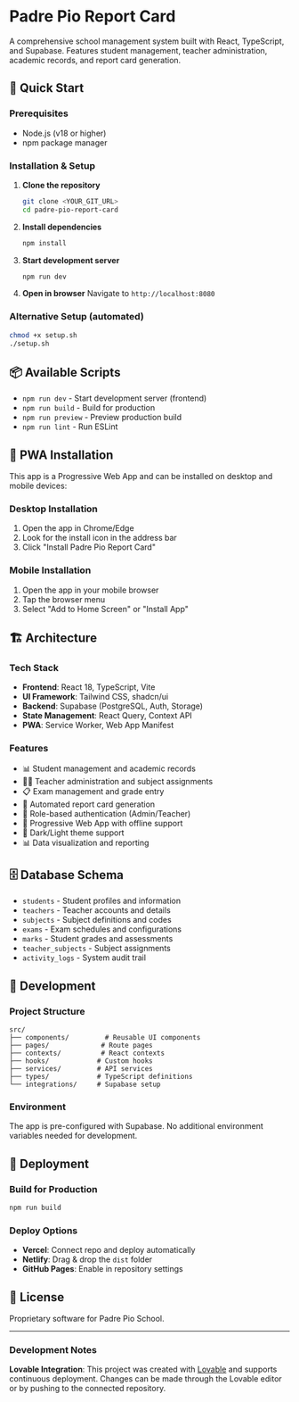 # Padre Pio Report Card

A comprehensive school management system built with React, TypeScript, and Supabase. Features student management, teacher administration, academic records, and report card generation.

## 🚀 Quick Start

### Prerequisites
- Node.js (v18 or higher)
- npm package manager

### Installation & Setup

1. **Clone the repository**
   ```bash
   git clone <YOUR_GIT_URL>
   cd padre-pio-report-card
   ```

2. **Install dependencies**
   ```bash
   npm install
   ```

3. **Start development server**
   ```bash
   npm run dev
   ```

4. **Open in browser**
   Navigate to `http://localhost:8080`

### Alternative Setup (automated)
```bash
chmod +x setup.sh
./setup.sh
```

## 📦 Available Scripts

- `npm run dev` - Start development server (frontend)
- `npm run build` - Build for production
- `npm run preview` - Preview production build
- `npm run lint` - Run ESLint

## 📱 PWA Installation

This app is a Progressive Web App and can be installed on desktop and mobile devices:

### Desktop Installation
1. Open the app in Chrome/Edge
2. Look for the install icon in the address bar
3. Click "Install Padre Pio Report Card"

### Mobile Installation
1. Open the app in your mobile browser
2. Tap the browser menu
3. Select "Add to Home Screen" or "Install App"

## 🏗️ Architecture

### Tech Stack
- **Frontend**: React 18, TypeScript, Vite
- **UI Framework**: Tailwind CSS, shadcn/ui
- **Backend**: Supabase (PostgreSQL, Auth, Storage)
- **State Management**: React Query, Context API
- **PWA**: Service Worker, Web App Manifest

### Features
- 📊 Student management and academic records
- 👨‍🏫 Teacher administration and subject assignments
- 📋 Exam management and grade entry
- 📄 Automated report card generation
- 🔐 Role-based authentication (Admin/Teacher)
- 📱 Progressive Web App with offline support
- 🌙 Dark/Light theme support
- 📊 Data visualization and reporting

## 🗄️ Database Schema

- `students` - Student profiles and information
- `teachers` - Teacher accounts and details
- `subjects` - Subject definitions and codes
- `exams` - Exam schedules and configurations
- `marks` - Student grades and assessments
- `teacher_subjects` - Subject assignments
- `activity_logs` - System audit trail

## 🔧 Development

### Project Structure
```
src/
├── components/         # Reusable UI components
├── pages/             # Route pages
├── contexts/          # React contexts
├── hooks/            # Custom hooks
├── services/         # API services
├── types/            # TypeScript definitions
└── integrations/     # Supabase setup
```

### Environment
The app is pre-configured with Supabase. No additional environment variables needed for development.

## 🚀 Deployment

### Build for Production
```bash
npm run build
```

### Deploy Options
- **Vercel**: Connect repo and deploy automatically
- **Netlify**: Drag & drop the `dist` folder
- **GitHub Pages**: Enable in repository settings

## 📄 License

Proprietary software for Padre Pio School.

---

### Development Notes

**Lovable Integration**: This project was created with [Lovable](https://lovable.dev) and supports continuous deployment. Changes can be made through the Lovable editor or by pushing to the connected repository.
